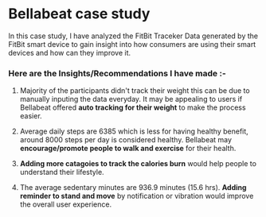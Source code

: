 # Bellabeat case study
In this case study, I have analyzed the FitBit Traceker Data generated by the FitBit smart device to gain insight into how consumers are using their smart devices and how can they improve it.  
### Here are the Insights/Recommendations I have made :-  

1) Majority of the participants didn't track their weight this can be due to manually inputing the data everyday. It may be appealing to users if Bellabeat offered **auto tracking for their weight** to make the process easier.  
  
2) Average daily steps are 6385 which is less for having healthy benefit, around 8000 steps per day is considered healthy. Bellabeat may **encourage/promote people to walk and exercise** for their health.  
  
3) **Adding more catagoies to track the calories burn** would help people to understand their lifestyle.  
  
4) The average sedentary minutes are 936.9 minutes (15.6 hrs). **Adding reminder to stand and move** by notification or vibration would improve the overall user experience. 
